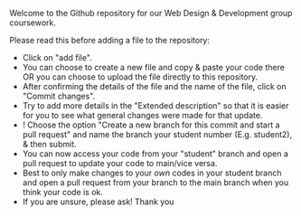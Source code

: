 Welcome to the Github repository for our Web Design & Development group coursework.

Please read this before adding a file to the repository: 
- Click on "add file".
- You can choose to create a new file and copy & paste your code there OR you can choose to upload the file directly to this repository.
- After confirming the details of the file and the name of the file, click on "Commit changes".
- Try to add more details in the "Extended description" so that it is easier for you to see what general changes were made for that update.
- ! Choose the option "Create a new branch for this commit and start a pull request" and name the branch your student number (E.g. student2), & then submit.
- You can now access your code from your "student" branch and open a pull request to update your code to main/vice versa.
- Best to only make changes to your *own* codes in your student branch and open a pull request from your branch to the main branch when you think your code is ok.
- If you are unsure, please ask! Thank you 
